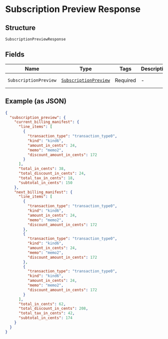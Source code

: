 
# Subscription Preview Response

## Structure

`SubscriptionPreviewResponse`

## Fields

| Name | Type | Tags | Description | Getter | Setter |
|  --- | --- | --- | --- | --- | --- |
| `SubscriptionPreview` | [`SubscriptionPreview`](../../doc/models/subscription-preview.md) | Required | - | SubscriptionPreview getSubscriptionPreview() | setSubscriptionPreview(SubscriptionPreview subscriptionPreview) |

## Example (as JSON)

```json
{
  "subscription_preview": {
    "current_billing_manifest": {
      "line_items": [
        {
          "transaction_type": "transaction_type0",
          "kind": "kind6",
          "amount_in_cents": 24,
          "memo": "memo2",
          "discount_amount_in_cents": 172
        }
      ],
      "total_in_cents": 38,
      "total_discount_in_cents": 24,
      "total_tax_in_cents": 18,
      "subtotal_in_cents": 150
    },
    "next_billing_manifest": {
      "line_items": [
        {
          "transaction_type": "transaction_type0",
          "kind": "kind6",
          "amount_in_cents": 24,
          "memo": "memo2",
          "discount_amount_in_cents": 172
        },
        {
          "transaction_type": "transaction_type0",
          "kind": "kind6",
          "amount_in_cents": 24,
          "memo": "memo2",
          "discount_amount_in_cents": 172
        },
        {
          "transaction_type": "transaction_type0",
          "kind": "kind6",
          "amount_in_cents": 24,
          "memo": "memo2",
          "discount_amount_in_cents": 172
        }
      ],
      "total_in_cents": 62,
      "total_discount_in_cents": 208,
      "total_tax_in_cents": 42,
      "subtotal_in_cents": 174
    }
  }
}
```

